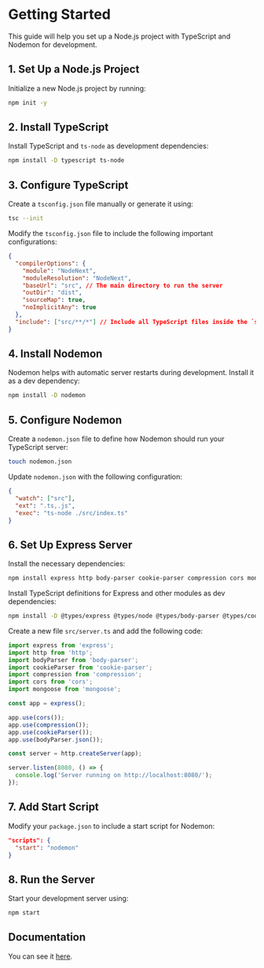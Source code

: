 # Getting Started

This guide will help you set up a Node.js project with TypeScript and Nodemon for development.

## 1. Set Up a Node.js Project

Initialize a new Node.js project by running:

```bash
npm init -y
```

## 2. Install TypeScript

Install TypeScript and `ts-node` as development dependencies:

```bash
npm install -D typescript ts-node
```

## 3. Configure TypeScript

Create a `tsconfig.json` file manually or generate it using:

```bash
tsc --init
```

Modify the `tsconfig.json` file to include the following important configurations:

```json
{
  "compilerOptions": {
    "module": "NodeNext",
    "moduleResolution": "NodeNext",
    "baseUrl": "src", // The main directory to run the server
    "outDir": "dist",
    "sourceMap": true,
    "noImplicitAny": true
  },
  "include": ["src/**/*"] // Include all TypeScript files inside the `src` directory
}
```

## 4. Install Nodemon

Nodemon helps with automatic server restarts during development. Install it as a dev dependency:

```bash
npm install -D nodemon
```

## 5. Configure Nodemon

Create a `nodemon.json` file to define how Nodemon should run your TypeScript server:

```bash
touch nodemon.json
```

Update `nodemon.json` with the following configuration:

```json
{
  "watch": ["src"],
  "ext": ".ts,.js",
  "exec": "ts-node ./src/index.ts"
}
```

## 6. Set Up Express Server

Install the necessary dependencies:

```bash
npm install express http body-parser cookie-parser compression cors mongoose
```

Install TypeScript definitions for Express and other modules as dev dependencies:

```bash
npm install -D @types/express @types/node @types/body-parser @types/cookie-parser @types/compression @types/cors
```

Create a new file `src/server.ts` and add the following code:

```typescript
import express from 'express';
import http from 'http';
import bodyParser from 'body-parser';
import cookieParser from 'cookie-parser';
import compression from 'compression';
import cors from 'cors';
import mongoose from 'mongoose';

const app = express();

app.use(cors());
app.use(compression());
app.use(cookieParser());
app.use(bodyParser.json());

const server = http.createServer(app);

server.listen(8080, () => {
  console.log('Server running on http://localhost:8080/');
});
```

## 7. Add Start Script

Modify your `package.json` to include a start script for Nodemon:

```json
"scripts": {
  "start": "nodemon"
}
```

## 8. Run the Server

Start your development server using:

```bash
npm start
```

## Documentation

You can see it [here](DOCS.md).
